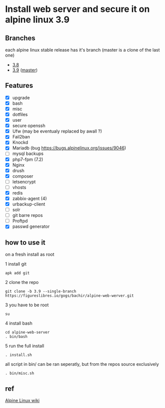 # Install web server and secure it on alpine linux 3.9

## Branches
each alpine linux stable release has it's branch (master is a clone of the last one)
- [3.8](https://figureslibres.io/gogs/bachir/alpine-web-werver/src/3.8)
- [3.9](https://figureslibres.io/gogs/bachir/alpine-web-werver/src/3.9) ([master](https://figureslibres.io/gogs/bachir/alpine-web-werver))

## Features

- [x] upgrade
- [x] bash
- [x] misc
- [x] dotfiles
- [x] user
- [x] secure openssh
- [x] Ufw (may be eventualy replaced by awall ?)
- [x] Fail2ban
- [x] Knockd
- [x] Mariadb (bug https://bugs.alpinelinux.org/issues/9046)
- [ ] mysql backups
- [x] php7-fpm (7.2)
- [x] Nginx
- [x] drush
- [x] composer
- [ ] letsencrypt
- [ ] vhosts
- [x] redis
- [x] zabbix-agent (4)
- [x] urbackup-client
- [ ] solr
- [ ] git barre repos
- [ ] Proftpd
- [x] passwd generator

## how to use it
on a fresh install
as root

1 install git
```
apk add git
```

2 clone the repo
```
git clone -b 3.9 --single-branch https://figureslibres.io/gogs/bachir/alpine-web-werver.git
```

3 you have to be root
```
su
```

4 install bash
```
cd alpine-web-server
. bin/bash
```

5 run the full install
```
. install.sh
```

all script in bin/ can be ran seperatly, but from the repos source exclusively
```
. bin/misc.sh
```

## ref
[Alpine Linux wiki](https://wiki.alpinelinux.org)
